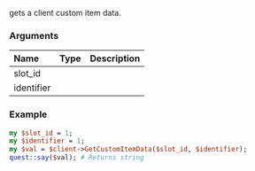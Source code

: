 gets a client custom item data.
### Arguments
**Name**|**Type**|**Description**
:---|:---|:---
slot_id||
identifier||

### Example

```perl
my $slot_id = 1;
my $identifier = 1;
my $val = $client->GetCustomItemData($slot_id, $identifier);
quest::say($val); # Returns string
```